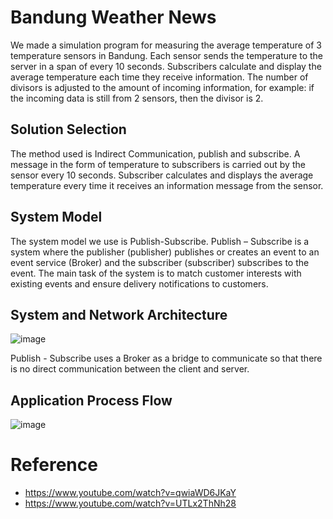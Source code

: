 # **Bandung Weather News**
We made a simulation program for measuring the average temperature of 3 temperature sensors in Bandung. Each sensor sends the temperature to the server in a span of every 10 seconds. Subscribers calculate and display the average temperature each time they receive information. The number of divisors is adjusted to the amount of incoming information, for example: if the incoming data is still from 2 sensors, then the divisor is 2.

## **Solution Selection**
The method used is Indirect Communication, publish and subscribe. A message in the form of temperature to subscribers is carried out by the sensor every 10 seconds. Subscriber calculates and displays the average temperature every time it receives an information message from the sensor.

## **System Model**
The system model we use is Publish-Subscribe. Publish – Subscribe is a system where the publisher (publisher) publishes or creates an event to an event service (Broker) and the subscriber (subscriber) subscribes to the event. The main task of the system is to match customer interests with existing events and ensure delivery notifications to customers.

## **System and Network Architecture**
![image](https://user-images.githubusercontent.com/55073908/150103005-93a84596-ae3b-45b3-805f-ceb280185d72.png)

Publish - Subscribe uses a Broker as a bridge to communicate so that there is no direct communication between the client and server.

## **Application Process Flow**
![image](https://user-images.githubusercontent.com/55073908/150103207-4ab49e67-8d6b-4563-9e15-96f8434053ef.png)

# **Reference**
- https://www.youtube.com/watch?v=qwiaWD6JKaY 
- https://www.youtube.com/watch?v=UTLx2ThNh28 
